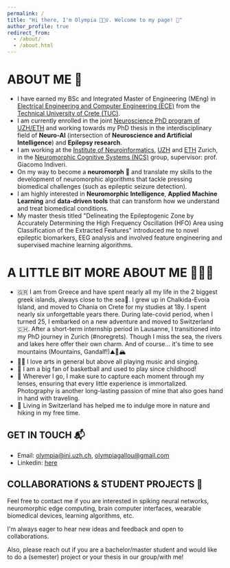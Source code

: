 ```yaml
---
permalink: /
title: "Hi there, I'm Olympia 🙋🏻‍♀️. Welcome to my page! 🌱"
author_profile: true
redirect_from: 
  - /about/
  - /about.html
---  
```

  
  
  
# ABOUT ME 🌊

- I have earned my BSc and Integrated Master of Engineering (MEng) in [Electrical Engineering and Computer Engineering (ECE)](https://www.ece.tuc.gr/en/home) from the [Technical University of Crete (TUC)](https://www.tuc.gr/en/home). 
- I am currently enrolled in the joint [Neuroscience PhD program of UZH/ETH](https://www.neuroscience.uzh.ch/en.html) and working towards my PhD thesis in the interdisciplinary field of **Neuro-AI** (intersection of **Neuroscience and Artificial Intelligence**) and **Epilepsy research**. 
- I am working at the [Institute of Neuroinformatics](https://www.ini.uzh.ch/en.html), [UZH](https://www.uzh.ch/en.html) and [ETH](https://ethz.ch/en.html) Zurich, in the [Neuromorphic Cognitive Systems (NCS)](https://www.ini.uzh.ch/en/research/groups/ncs.html) group, supervisor: prof. Giacomo Indiveri.
- On my way to become a **neuromorph** 🧠 and translate my skills to the development of neuromorphic algorithms that tackle pressing biomedical challenges (such as epileptic seizure detection).
- I am highly interested in **Neuromorphic Intelligence**, **Applied Machine Learning** and **data-driven tools** that can transform how we understand and treat biomedical conditions.
- My master thesis titled "Delineating the Epileptogenic Zone by Accurately Determining the High Frequency Oscillation (HFO) Area using Classification of the Extracted Features" introduced me to novel epileptic biomarkers, EEG analysis and involved feature engineering and supervised machine learning algorithms. 
  
# A LITTLE BIT MORE ABOUT ME ⛹🏻‍♀️

- 🇬🇷 I am from Greece and have spent nearly all my life in the 2 biggest greek islands, always close to the sea💙. I grew up in Chalkida-Evoia Island, and moved to Chania on Crete for my studies at 18y. I spent nearly six unforgettable years there. During late-covid period, when I turned 25, I embarked on a new adventure and moved to Switzerland🇨🇭. After a short-term internship period in Lausanne, I transitioned into my PhD journey in Zurich (#noregrets). Though I miss the sea, the rivers and lakes here offer their own charm. And of course... it's time to see mountains (Mountains, Gandalf!)⛰🧗🏔
- 🎸🎼 I love arts in general but above all playing music and singing.
- 🏀 I am a big fan of basketball and used to play since childhood!
- 📸 Wherever I go, I make sure to capture each moment through my lenses, ensuring that every little experience is immortalized. Photography is another long-lasting passion of mine that also goes hand in hand with traveling.
- 🌿 Living in Switzerland has helped me to indulge more in nature and hiking in my free time.
   
## GET IN TOUCH 📬

- Email: olympia@ini.uzh.ch, olympiagallou@gmail.com
- Linkedin: [here](https://www.linkedin.com/in/olympia-gallou/)
  
## COLLABORATIONS & STUDENT PROJECTS 🦾

Feel free to contact me if you are interested in spiking neural networks, neuromorphic edge computing, brain computer interfaces, wearable biomedical devices, learning algorithms, etc. 

I'm always eager to hear new ideas and feedback and open to collaborations. 

Also, please reach out if you are a bachelor/master student and would like to do a (semester) project or your thesis in our group/with me! 